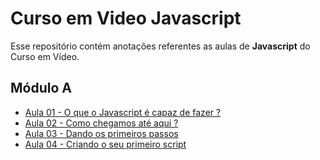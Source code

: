 # Curso em Video Javascript

Esse repositório contém anotações referentes as aulas de **Javascript** do Curso em Vídeo.

## Módulo A

- [Aula 01 - O que o Javascript é capaz de fazer ?](/moduloA/Aula01/)
- [Aula 02 - Como chegamos até aqui ?](/moduloA/Aula02/)
- [Aula 03 - Dando os primeiros passos](/moduloA/Aula03/)
- [Aula 04 - Criando o seu primeiro script](/moduloA/Aula04/)
